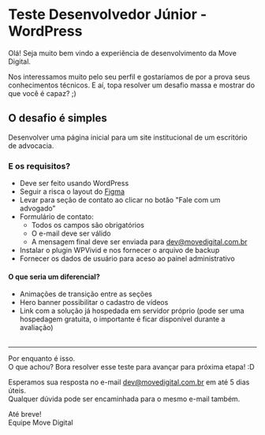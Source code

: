 # Teste Desenvolvedor Júnior - WordPress

Olá! Seja muito bem vindo a experiência de desenvolvimento da Move Digital.

Nos interessamos muito pelo seu perfil e gostaríamos de por a prova seus conhecimentos técnicos.
E aí, topa resolver um desafio massa e mostrar do que você é capaz? ;)

## O desafio é simples
Desenvolver uma página inicial para um site institucional de um escritório de advocacia.

### E os requisitos?

- Deve ser feito usando WordPress
- Seguir a risca o layout do [Figma](https://www.figma.com/design/W8bHHiN3LHFp2mvrESSksG/Teste-Dev-Junior---Move-Digital)
- Levar para seção de contato ao clicar no botão "Fale com um advogado"
- Formulário de contato:
  - Todos os campos são obrigatórios
  - O e-mail deve ser válido
  - A mensagem final deve ser enviada para dev@movedigital.com.br
- Instalar o plugin WPVivid e nos fornecer o arquivo de backup
- Fornecer os dados de usuário para aceso ao painel administrativo

#### O que seria um diferencial?

- Animações de transição entre as seções
- Hero banner possibilitar o cadastro de vídeos
- Link com a solução já hospedada em servidor próprio (pode ser uma hospedagem gratuita, o importante é ficar disponível durante a avaliação)\
&nbsp;

---
Por enquanto é isso.\
O que achou? Bora resolver esse teste para avançar para próxima etapa! :D

Esperamos sua resposta no e-mail dev@movedigital.com.br em até 5 dias úteis.\
Qualquer dúvida pode ser encaminhada para o mesmo e-mail também.

Até breve!\
Equipe Move Digital
